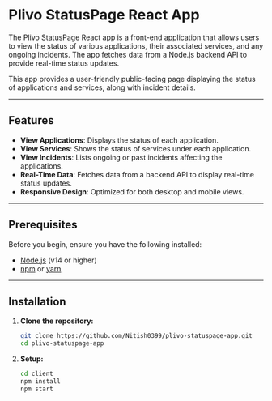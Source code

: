 # Plivo StatusPage React App

The Plivo StatusPage React app is a front-end application that allows users to view the status of various applications, their associated services, and any ongoing incidents. The app fetches data from a Node.js backend API to provide real-time status updates.

This app provides a user-friendly public-facing page displaying the status of applications and services, along with incident details.

---

## Features

- **View Applications**: Displays the status of each application.
- **View Services**: Shows the status of services under each application.
- **View Incidents**: Lists ongoing or past incidents affecting the applications.
- **Real-Time Data**: Fetches data from a backend API to display real-time status updates.
- **Responsive Design**: Optimized for both desktop and mobile views.

---

## Prerequisites

Before you begin, ensure you have the following installed:

- [Node.js](https://nodejs.org/) (v14 or higher)
- [npm](https://npmjs.com/) or [yarn](https://yarnpkg.com/)

---

## Installation

1. **Clone the repository:**

   ```bash
   git clone https://github.com/Nitish0399/plivo-statuspage-app.git
   cd plivo-statuspage-app
   ```

2. **Setup:**

   ```bash
   cd client
   npm install
   npm start
   ```
